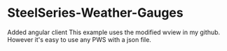 SteelSeries-Weather-Gauges
==========================
Added angular client
This example uses the modified wview in my github.
However it's easy to use any PWS with a json file.

